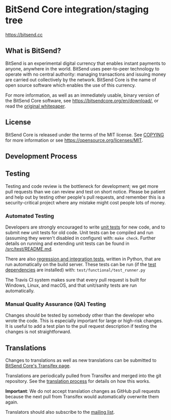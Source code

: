 BitSend Core integration/staging tree
=====================================

https://bitsend.cc

What is BitSend?
----------------

BitSend is an experimental digital currency that enables instant payments to
anyone, anywhere in the world. BitSend uses peer-to-peer technology to operate
with no central authority: managing transactions and issuing money are carried
out collectively by the network. BitSend Core is the name of open source
software which enables the use of this currency.

For more information, as well as an immediately usable, binary version of
the BitSend Core software, see https://bitsendcore.org/en/download/, or read the
[original whitepaper](https://bitsendcore.org/bitsend.pdf).

License
-------

BitSend Core is released under the terms of the MIT license. See [COPYING](COPYING) for more
information or see https://opensource.org/licenses/MIT.

Development Process
-------------------



Testing
-------

Testing and code review is the bottleneck for development; we get more pull
requests than we can review and test on short notice. Please be patient and help out by testing
other people's pull requests, and remember this is a security-critical project where any mistake might cost people
lots of money.

### Automated Testing

Developers are strongly encouraged to write [unit tests](src/test/README.md) for new code, and to
submit new unit tests for old code. Unit tests can be compiled and run
(assuming they weren't disabled in configure) with: `make check`. Further details on running
and extending unit tests can be found in [/src/test/README.md](/src/test/README.md).

There are also [regression and integration tests](/test), written
in Python, that are run automatically on the build server.
These tests can be run (if the [test dependencies](/test) are installed) with: `test/functional/test_runner.py`

The Travis CI system makes sure that every pull request is built for Windows, Linux, and macOS, and that unit/sanity tests are run automatically.

### Manual Quality Assurance (QA) Testing

Changes should be tested by somebody other than the developer who wrote the
code. This is especially important for large or high-risk changes. It is useful
to add a test plan to the pull request description if testing the changes is
not straightforward.

Translations
------------

Changes to translations as well as new translations can be submitted to
[BitSend Core's Transifex page](https://www.transifex.com/bitsend/bitsend/).

Translations are periodically pulled from Transifex and merged into the git repository. See the
[translation process](doc/translation_process.md) for details on how this works.

**Important**: We do not accept translation changes as GitHub pull requests because the next
pull from Transifex would automatically overwrite them again.

Translators should also subscribe to the [mailing list](https://groups.google.com/forum/#!forum/bitsend-translators).
